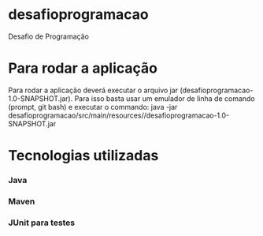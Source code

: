 # desafioprogramacao
Desafio de Programação

# Para rodar a aplicação
Para rodar a aplicação deverá executar o arquivo jar (desafioprogramacao-1.0-SNAPSHOT.jar). Para isso basta usar um emulador de linha de comando (prompt, git bash) e executar o commando: 
 java -jar desafioprogramacao/src/main/resources//desafioprogramacao-1.0-SNAPSHOT.jar

# Tecnologias utilizadas
### Java
### Maven
### JUnit para testes 

